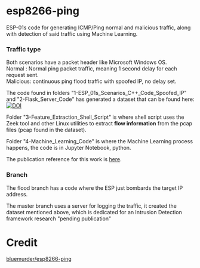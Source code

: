 # esp8266-ping
ESP-01s code for generating ICMP/Ping normal and malicious traffic, along with detection of said traffic using Machine Learning.

### Traffic type
Both scenarios have a packet header like Microsoft Windows OS.<br />
Normal : Normal ping packet traffic, meaning 1 second delay for each request sent.<br />
Malicious: continuous ping flood traffic with spoofed IP, no delay set.

The code found in folders "1-ESP_01s_Scenarios_C++_Code_Spoofed_IP" and "2-Flask_Server_Code" has generated a dataset that can be found here: [![DOI](https://zenodo.org/badge/DOI/10.5281/zenodo.8111635.svg)](https://doi.org/10.5281/zenodo.8111635)

Folder "3-Feature_Extraction_Shell_Script" is where shell script uses the Zeek tool and other Linux utilities to extract **flow information** from the pcap files (pcap found in the dataset).

Folder "4-Machine_Learning_Code" is where the Machine Learning process happens, the code is in Jupyter Notebook, python.

The publication reference for this work is [here](https://doi.org/10.1109/ACCESS.2023.3327061). 

### Branch
The flood branch has a code where the ESP just bombards the target IP address.

The master branch uses a server for logging the traffic, it created the dataset mentioned above, which is dedicated for an Intrusion Detection framework research "pending publication"

# Credit
[bluemurder/esp8266-ping](https://github.com/bluemurder/esp8266-ping#readme)
